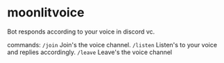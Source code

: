 # moonlitvoice
Bot responds according to your voice in discord vc.

commands:
```/join``` Join's the voice channel.
```/listen``` Listen's to your voice and replies accordingly.
```/leave``` Leave's the voice channel

